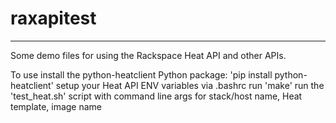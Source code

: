 # raxapitest
----------
Some demo files for using the Rackspace Heat API and other APIs.

To use 
	install the python-heatclient Python package: 'pip install python-heatclient'
	setup your Heat API ENV variables via .bashrc
	run 'make'
        run the 'test_heat.sh' script with command line args for stack/host name, Heat template, image name
